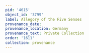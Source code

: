 ```yaml
---
pid: '4615'
object_id: '3799'
label: Allegory of the Five Senses
provenance_date:
provenance_location: Germany
provenance_text: Private Collection
order: '1611'
collection: provenance
---
```

